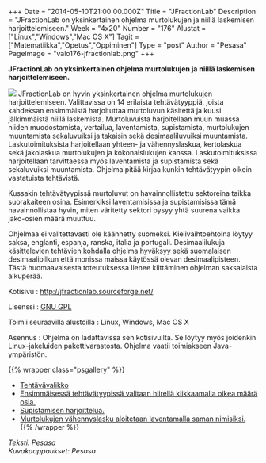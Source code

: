 +++
Date = "2014-05-10T21:00:00.000Z"
Title = "JFractionLab"
Description = "JFractionLab on yksinkertainen ohjelma murtolukujen ja niillä laskemisen harjoittelemiseen."
Week = "4x20"
Number = "176"
Alustat = ["Linux","Windows","Mac OS X"]
Tagit = ["Matematiikka","Opetus","Oppiminen"]
Type = "post"
Author = "Pesasa"
Pageimage = "valo176-jfractionlab.png"
+++


**JFractionLab on yksinkertainen ohjelma murtolukujen ja niillä
laskemisen harjoittelemiseen.**

![ ](/images/valo176-jfractionlab.png "fig:valo176-jfractionlab.png")
JFractionLab on hyvin yksinkertainen ohjelma murtolukujen
harjoittelemiseen. Valittavissa on 14 erilaista tehtävätyyppiä, joista
kahdeksan ensimmäistä harjoituttaa murtoluvun käsitettä ja kuusi
jälkimmäistä niillä laskemista. Murtoluvuista harjoitellaan muun muassa
niiden muodostamista, vertailua, laventamista, supistamista,
murtolukujen muuntamista sekaluvuiksi ja takaisin sekä desimaaliluvuiksi
muuntamista. Laskutoimituksista harjoitellaan yhteen- ja vähennyslaskua,
kertolaskua sekä jakolaskua murtolukujen ja kokonaislukujen kanssa.
Laskutoimituksissa harjoitellaan tarvittaessa myös laventamista ja
supistamista sekä sekaluvuiksi muuntamista. Ohjelma pitää kirjaa kunkin
tehtävätyypin oikein vastatuista tehtävistä.

Kussakin tehtävätyypissä murtoluvut on havainnollistettu sektoreina
taikka suorakaiteen osina. Esimerkiksi laventamisissa ja supistamisissa
tämä havainnollistaa hyvin, miten väritetty sektori pysyy yhtä suurena
vaikka jako-osien määrä muuttuu.

Ohjelmaa ei valitettavasti ole käännetty suomeksi. Kielivaihtoehtoina
löytyy saksa, englanti, espanja, ranska, italia ja portugali.
Desimaalilukuja käsittelevien tehtävien kohdalla ohjelma hyväksyy sekä
suomalaisen desimaalipilkun että monissa maissa käytössä olevan
desimaalipisteen. Tästä huomaavaisesta toteutuksessa lienee kiittäminen
ohjelman saksalaista alkuperää.

Kotisivu
:   <http://jfractionlab.sourceforge.net/>

Lisenssi
:   [GNU GPL](GNU_GPL)

Toimii seuraavilla alustoilla
:   Linux, Windows, Mac OS X

Asennus
:   Ohjelma on ladattavissa sen kotisivuilta. Se löytyy myös joidenkin
    Linux-jakeluiden pakettivarastosta. Ohjelma vaatii toimiakseen
    Java-ympäristön.

{{% wrapper class="psgallery" %}}
-   [Tehtävävalikko](/images/jfractionlab-1.jpg)
-   [Ensimmäisessä tehtävätyypissä valitaan hiirellä klikkaamalla oikea
    määrä osia.](/images/jfractionlab-2.jpg)
-   [Supistamisen harjoittelua.](/images/jfractionlab-3.jpg)
-   [Murtolukujen vähennyslasku aloitetaan laventamalla saman
    nimisiksi.](/images/jfractionlab-4.jpg)
{{% /wrapper %}}

*Teksti: Pesasa* <br />
*Kuvakaappaukset: Pesasa*


